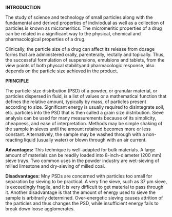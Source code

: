 **INTRODUCTION** <Br>
  
The study of science and technology of small particles along with the fundamental and derived properties of indiviodual as well as a collection of particles is known as micromeritics. The micromeritic properties of a drug can be related in a significant way to the physical, chemical and pharmacological properties of a drug. <Br>
  
Clinically, the particle size of a drug can affect its release from dosage forms that are administered orally, parenterally, rectally and topically. Thus, the successful formulation of suspensions, emulsions and tablets, from the view points of both physcal stabilityand pharmacologic response, also depends on the particle size achieved in the product. <Br>

**PRINCIPLE** <Br>
  
The particle-size distribution (PSD) of a powder, or granular material, or particles dispersed in fluid, is a list of values or a mathematical function that defines the relative amount, typically by mass, of particles present according to size. Significant energy is usually required to disintegrate soil, etc. particles into the PSD that is then called a grain size distribution. Sieve analysis can be used for many measurements because of its simplicity, cheapness, and ease of interpretation. Methods may be simple shaking of the sample in sieves until the amount retained becomes more or less constant. Alternatively, the sample may be washed through with a non-reacting liquid (usually water) or blown through with an air current. <Br>

**Advantages:** This technique is well-adapted for bulk materials. A large amount of materials can be readily loaded into 8-inch-diameter (200 mm) sieve trays. Two common uses in the powder industry are wet-sieving of milled limestone and dry-sieving of milled coal. <Br>

**Disadvantages:** Mny PSDs are concerned with particles too small for separation by sieving to be practical. A very fine sieve, such as 37 μm sieve, is exceedingly fragile, and it is very difficult to get material to pass through it. Another disadvantage is that the amount of energy used to sieve the sample is arbitrarily determined. Over-energetic sieving causes attrition of the particles and thus changes the PSD, while insufficient energy fails to break down loose agglomerates.  <Br>
